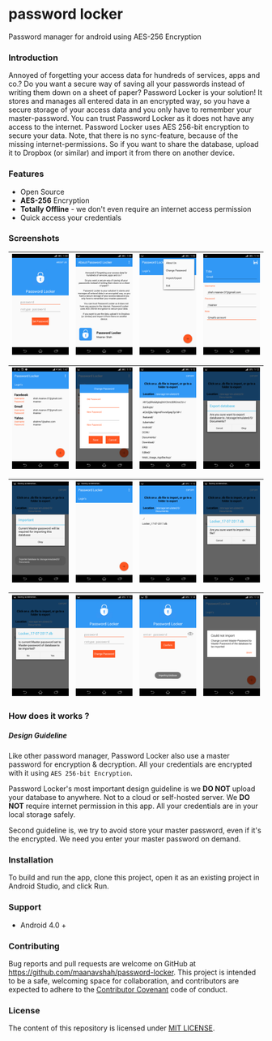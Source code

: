 # password locker
Password manager for android using AES-256 Encryption

### Introduction

Annoyed of forgetting your access data for hundreds of services, apps and co.?
Do you want a secure way of saving all your passwords instead of writing them down on a sheet of paper?
Password Locker is your solution! It stores and manages all entered data in an encrypted way, so you have a secure storage of your access data and you only have to remember your master-password.
You can trust Password Locker as it does not have any access to the internet. Password Locker uses AES 256-bit encryption to secure your data.
Note, that there is no sync-feature, because of the missing internet-permissions. So if you want to share the database, upload it to Dropbox (or similar) and import it from there on another device.

### Features

- Open Source
- **AES-256** Encryption
- **Totally Offline** - we don't even require an internet access permission
- Quick access your credentials

### Screenshots

| ![Home](/screenshots/Screenshot1.png)    | ![Home](screenshots/Screenshot2.png) | ![Home](screenshots/Screenshot3.png)     | ![Home](screenshots/Screenshot4.png)  |
| --------------------------------------- | ---------------------------------------- | ---------------------------------------- | ---------------------------------------- |

| ![Home](/screenshots/Screenshot5.png)    | ![Home](screenshots/Screenshot6.png) | ![Home](screenshots/Screenshot7.png) | ![Home](screenshots/Screenshot8.png) |
| ---------------------------------------- | ---------------------------------------- | ---------------------------------------- | ---------------------------------------- |

| ![Home](/screenshots/Screenshot9.png)    | ![Home](screenshots/Screenshot10.png) | ![Home](screenshots/Screenshot11.png) | ![Home](screenshots/Screenshot12.png) |
| ---------------------------------------- | ---------------------------------------- | ---------------------------------------- | ---------------------------------------- |

| ![Home](/screenshots/Screenshot13.png)   | ![Home](screenshots/Screenshot14.png) | ![Home](screenshots/Screenshot15.png) | ![Home](screenshots/Screenshot16.png) |
| --------------------------------------- | ---------------------------------------- | ---------------------------------------- | ---------------------------------------- |

### How does it works ?

##### Design Guideline

Like other password manager, Password Locker also use a master password for encryption & decryption. All your credentials are encrypted with it using `AES 256-bit Encryption`.

Password Locker's most important design guideline is we **DO NOT** upload your database to anywhere. Not to a cloud or self-hosted server. We **DO NOT** require internet permission in this app. All your credentials are in your local storage safely.

Second guideline is, we try to avoid store your master password, even if it's the encrypted. We need you enter your master password on demand.

### Installation

To build and run the app, clone this project, open it as an existing project in Android Studio, and click Run.

### Support

- Android 4.0 +

### Contributing

Bug reports and pull requests are welcome on GitHub at https://github.com/maanavshah/password-locker. This project is intended to be a safe, welcoming space for collaboration, and contributors are expected to adhere to the [Contributor Covenant](http://contributor-covenant.org) code of conduct.

### License

The content of this repository is licensed under [MIT LICENSE](LICENSE).
